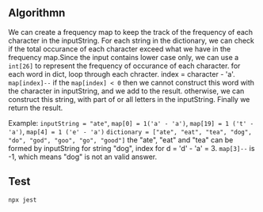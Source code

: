 ## Algorithmn
We can create a frequency map to keep the track of the frequency of each character in the inputString. For each string in the dictionary, we can check if the total occurance of each character exceed what we have in the frequency map.Since the input contains lower case only, we can use a `int[26]` to represent the frequency of occurance of each character.
for each word in dict, loop through each chracter. index = character - 'a'. `map[index]--`
if the `map[index] < 0` then we cannot construct this word with the character in inputString, and we add to the result.
otherwise, we can construct this string, with part of or all letters in the inputString.
Finally we return the result.

Example: 
`inputString = "ate"`, `map[0] = 1('a' - 'a')`, `map[19] = 1 ('t' - 'a')`, `map[4] = 1 ('e' - 'a')`
`dictionary = ["ate", "eat", "tea", "dog", "do", "god", "goo", "go", "good"]`
the "ate", "eat" and "tea" can be formed by inputString
for string "dog", index for d = 'd' - 'a' = 3. `map[3]--` is -1, which means "dog" is not an valid answer.

## Test
`npx jest`